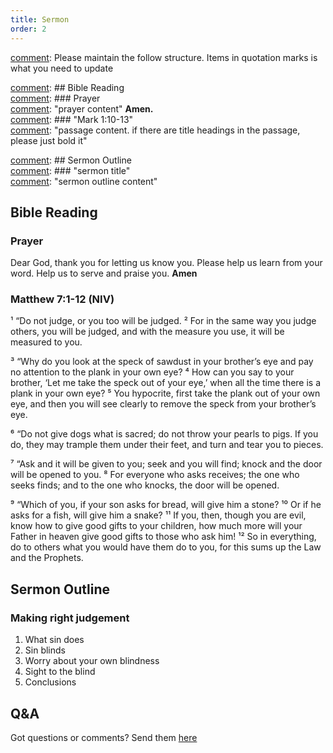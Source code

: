 ```yaml
---
title: Sermon 
order: 2
---
```


[comment]: Please maintain the follow structure. Items in quotation marks is what you need to update

[comment]: ## Bible Reading  
[comment]: ### Prayer  
[comment]: "prayer content"  **Amen.**  
[comment]:  ### "Mark 1:10-13"  
[comment]: "passage content. if there are title headings in the passage, please just bold it"  

[comment]: ## Sermon Outline  
[comment]: ### "sermon title"  
[comment]: "sermon outline content"  

[comment]: ------------------------------------------------------------------------------------
## Bible Reading
### Prayer
Dear God, thank you for letting us know you. Please help us learn from your word. Help us to serve and praise you. **Amen**

### Matthew 7:1-12 (NIV)
¹ “Do not judge, or you too will be judged. ² For in the same way you judge others, you will be judged, and with the measure you use, it will be measured to you.

³ “Why do you look at the speck of sawdust in your brother’s eye and pay no attention to the plank in your own eye? ⁴ How can you say to your brother, ‘Let me take the speck out of your eye,’ when all the time there is a plank in your own eye? ⁵ You hypocrite, first take the plank out of your own eye, and then you will see clearly to remove the speck from your brother’s eye.

⁶ “Do not give dogs what is sacred; do not throw your pearls to pigs. If you do, they may trample them under their feet, and turn and tear you to pieces.

⁷ “Ask and it will be given to you; seek and you will find; knock and the door will be opened to you. ⁸ For everyone who asks receives; the one who seeks finds; and to the one who knocks, the door will be opened.

⁹ “Which of you, if your son asks for bread, will give him a stone? ¹⁰ Or if he asks for a fish, will give him a snake? ¹¹ If you, then, though you are evil, know how to give good gifts to your children, how much more will your Father in heaven give good gifts to those who ask him! ¹² So in everything, do to others what you would have them do to you, for this sums up the Law and the Prophets.




## Sermon Outline
### Making right judgement
1. What sin does 
2. Sin blinds 
3. Worry about your own blindness 
4. Sight to the blind 
5. Conclusions 



## Q&A
Got questions or comments? Send them [here](https://tinyurl.com/SGHACQuestionsAnswers)
